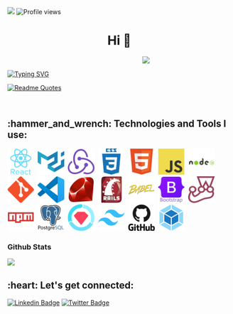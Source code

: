 ![](https://img.shields.io/badge/Microverse-blueviolet)
![Profile views](https://gpvc.arturio.dev/Recillah-Khamala) 

<h1 align="center">Hi 👋</h1>

<img align='right' src="https://media2.giphy.com/media/xT9IgzoKnwFNmISR8I/giphy.gif?cid=ecf05e47pbs6c9mfjx2fgw44km116aox9jr2mp52n55al85u&ep=v1_gifs_search&rid=giphy.gif&ct=g" width="200"/>

<br>

[![Typing SVG](https://readme-typing-svg.demolab.com?font=Fira+Code&size=20&duration=2000&pause=1000&vCenter=true&color=79A360&center=false&width=600&lines=greeting+%3D+Habari+yako%F0%9F%99%8F%F0%9F%8F%BB;self.name+%3D+Recillah+Khamala;self.location+%3D+Kenya;self.role+%3D+Software+Developer;self.motto+%3D+keep+Learning;self.like+%3D+Organized+and+clean+code;self.sparetime+%3D+Trying+new+recipes+%f0%9f%98%8b)](https://git.io/typing-svg)
<br>

[![Readme Quotes](https://quotes-github-readme.vercel.app/api?type=horizontal&theme=dark)](https://github.com/piyushsuthar/github-readme-quotes)
</h2> 
<br>
<h2 align="left">:hammer_and_wrench: Technologies and Tools I use:</h2>
<div>
  <img src="https://github.com/devicons/devicon/blob/master/icons/react/react-original-wordmark.svg" title="React" alt="React" width="60" height="60"/>&nbsp;
  <img src="https://github.com/devicons/devicon/blob/master/icons/materialui/materialui-original.svg" title="Material UI" alt="Material UI" width="60" height="60"/>&nbsp;
  <img src="https://github.com/devicons/devicon/blob/master/icons/redux/redux-original.svg" title="Redux" alt="Redux " width="60" height="60"/>&nbsp;
  <img src="https://github.com/devicons/devicon/blob/master/icons/css3/css3-plain-wordmark.svg"  title="CSS3" alt="CSS" width="60" height="60"/>&nbsp;
  <img src="https://github.com/devicons/devicon/blob/master/icons/html5/html5-original.svg" title="HTML5" alt="HTML" width="60" height="60"/>&nbsp;
  <img src="https://github.com/devicons/devicon/blob/master/icons/javascript/javascript-original.svg" title="JavaScript" alt="JavaScript" width="60" height="60"/>&nbsp;
  <img src="https://github.com/devicons/devicon/blob/master/icons/nodejs/nodejs-original-wordmark.svg" title="NodeJS" alt="NodeJS" width="60" height="60"/>&nbsp;
  <img src="https://github.com/devicons/devicon/blob/master/icons/git/git-original.svg" title="Git" **alt="Git" width="60" height="60"/>&nbsp;
  <img src="https://github.com/devicons/devicon/blob/master/icons/vscode/vscode-original.svg" title="VSCode" alt="VSCode" width="60" height="60"/>&nbsp;
  <img src="https://github.com/devicons/devicon/blob/master/icons/ruby/ruby-original.svg" title="Ruby" alt="Ruby" width="60" height="60"/>&nbsp;
  <img src="https://github.com/devicons/devicon/blob/master/icons/rails/rails-original-wordmark.svg" title="Rails" alt="Rails" width="60" height="60"/>&nbsp;
  <img src="https://github.com/devicons/devicon/blob/master/icons/babel/babel-original.svg" title="Babel" alt="Babel" width="60" height="60"/>&nbsp;
  <img src="https://github.com/devicons/devicon/blob/master/icons/bootstrap/bootstrap-original-wordmark.svg" title="Bootstrap" alt="Bootstrap" width="60" height="60"/>&nbsp;
  <img src="https://github.com/devicons/devicon/blob/master/icons/jest/jest-plain.svg" title="Jest" alt="Jest" width="60" height="60"/>&nbsp;
  <img src="https://github.com/devicons/devicon/blob/master/icons/npm/npm-original-wordmark.svg" title="NPM" alt="NPM" width="60" height="60"/>&nbsp;
  <img src="https://github.com/devicons/devicon/blob/master/icons/postgresql/postgresql-original-wordmark.svg" title="PostgreSQL" alt="PostgreSQL" width="60" height="60"/>&nbsp;
  <img src="https://github.com/devicons/devicon/blob/master/icons/rspec/rspec-original.svg" title="RSpec" alt="RSpec" width="60" height="60"/>&nbsp;
  <img src="https://github.com/devicons/devicon/blob/master/icons/tailwindcss/tailwindcss-plain.svg" title="Tailswind CSS" alt="Tailwind CSS" width="60" height="60"/>&nbsp;
  <img src="https://github.com/devicons/devicon/blob/master/icons/github/github-original-wordmark.svg" title="GitHub" alt="GitHub" width="60" height="60"/>&nbsp;
  <img src="https://github.com/devicons/devicon/blob/master/icons/webpack/webpack-original.svg" title="Webpack" alt="Webpack" width="60" height="60"/>&nbsp;
</div>

### Github Stats
<div align="left" > 
  <img width="500" src="http://github-readme-streak-stats.herokuapp.com?user=Recillah-Khamala&theme=onedark&date_format=M%20j%5B%2C%20Y%5D"/> &nbsp;
  <!--<img width="290" src="https://github-readme-stats.vercel.app/api/top-langs?username=Recillah-Khamala&show_icons=true&locale=en&layout=compact&theme=onedark"/>-->
</div>

<h2 align="left">:heart: Let's get connected:</h2>

[![Linkedin Badge](https://img.shields.io/badge/-recillahk-blue?style=flat-square&logo=Linkedin&logoColor=white&link=https://www.linkedin.com/in/recillah-khamala-071151b7/)](https://www.linkedin.com/in/recillah-khamala-071151b7) [![Twitter Badge](https://img.shields.io/badge/-@recillahk-1ca0f1?style=flat-square&labelColor=1ca0f1&logo=twitter&logoColor=white&link=https://twitter.com/recillahk)](https://twitter.com/recillahk)


